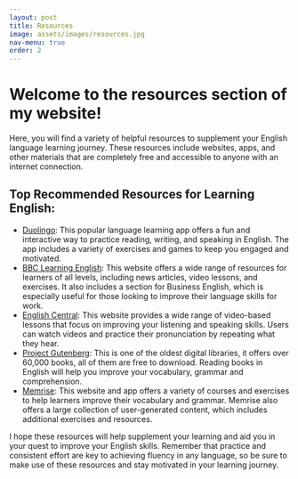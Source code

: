 ```yaml
---
layout: post
title: Resources
image: assets/images/resources.jpg
nav-menu: true
order: 2
---
```


<h1>Welcome to the resources section of my website!</h1>
<p>Here, you will find a variety of helpful resources to supplement your English language learning journey. These resources include websites, apps, and other materials that are completely free and accessible to anyone with an internet connection.</p>

<h2>Top Recommended Resources for Learning English:</h2>
<ul>
  <li><a href="https://www.duolingo.com/">Duolingo</a>: This popular language learning app offers a fun and interactive way to practice reading, writing, and speaking in English. The app includes a variety of exercises and games to keep you engaged and motivated.</li>
  <li><a href="https://www.bbc.co.uk/learningenglish">BBC Learning English</a>: This website offers a wide range of resources for learners of all levels, including news articles, video lessons, and exercises. It also includes a section for Business English, which is especially useful for those looking to improve their language skills for work.</li>
  <li><a href="https://www.englishcentral.com/">English Central</a>: This website provides a wide range of video-based lessons that focus on improving your listening and speaking skills. Users can watch videos and practice their pronunciation by repeating what they hear.</li>
  <li><a href="https://www.gutenberg.org/">Project Gutenberg</a>: This is one of the oldest digital libraries, it offers over 60,000 books, all of them are free to download. Reading books in English will help you improve your vocabulary, grammar and comprehension.</li>
  <li><a href="https://www.memrise.com/">Memrise</a>: This website and app offers a variety of courses and exercises to help learners improve their vocabulary and grammar. Memrise also offers a large collection of user-generated content, which includes additional exercises and resources.</li>
</ul>

<p>I hope these resources will help supplement your learning and aid you in your quest to improve your English skills. Remember that practice and consistent effort are key to achieving fluency in any language, so be sure to make use of these resources and stay motivated in your learning journey.</p>

